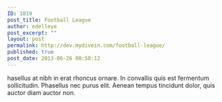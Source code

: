 ```yaml
---
ID: 1819
post_title: Football League
author: edelleye
post_excerpt: ""
layout: post
permalink: http://dev.mydivein.com/football-league/
published: true
post_date: 2013-06-26 00:58:12
---
```

hasellus at nibh in erat rhoncus ornare. In convallis quis est fermentum sollicitudin. Phasellus nec purus elit. Aenean tempus tincidunt dolor, quis auctor diam auctor non.